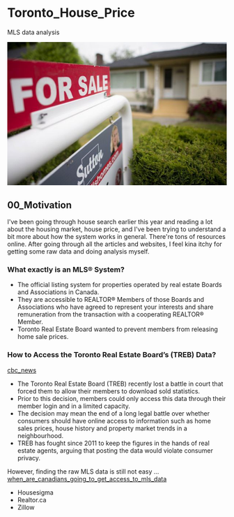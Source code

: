 # Toronto_House_Price
MLS data analysis

![img](https://github.com/krystinli/Toronto_House_Price/blob/main/img/for_sale_img.jpg)

## 00_Motivation 
I've been going through house search earlier this year and reading a lot about the housing market, house price, and I've been trying to understand a bit more about how the system works in general. There're tons of resources online. After going through all the articles and websites, I feel kina itchy for getting some raw data and doing analysis myself.

### What exactly is an MLS® System?
- The official listing system for properties operated by real estate Boards and Associations in Canada.
- They are accessible to REALTOR® Members of those Boards and Associations who have agreed to represent your interests and share remuneration from the transaction with a cooperating REALTOR® Member.
- Toronto Real Estate Board wanted to prevent members from releasing home sale prices. 

### How to Access the Toronto Real Estate Board’s (TREB) Data?
[cbc_news](https://www.cbc.ca/news/business/treb-real-estate-sale-prices-1.4795903)
- The Toronto Real Estate Board (TREB) recently lost a battle in court that forced them to allow their members to download sold statistics. 
- Prior to this decision, members could only access this data through their member login and in a limited capacity. 
- The decision may mean the end of a long legal battle over whether consumers should have online access to information such as home sales prices, house history and property market trends in a neighbourhood.
- TREB has fought since 2011 to keep the figures in the hands of real estate agents, arguing that posting the data would violate consumer privacy.

However, finding the raw MLS data is still not easy ... [when_are_canadians_going_to_get_access_to_mls_data](https://www.reddit.com/r/canada/comments/ayrw4v/when_are_canadians_going_to_get_access_to_mls_data/)
- Housesigma
- Realtor.ca
- Zillow
